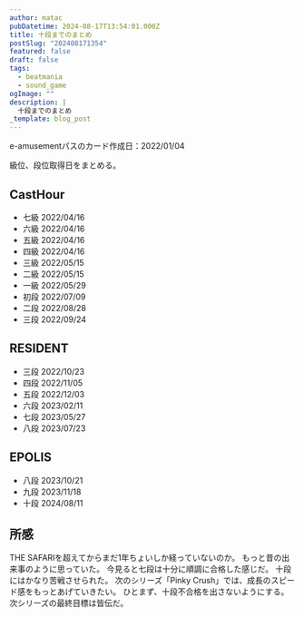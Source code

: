 ```yaml
---
author: matac
pubDatetime: 2024-08-17T13:54:01.000Z
title: 十段までのまとめ
postSlug: "202408171354"
featured: false
draft: false
tags:
  - beatmania
  - sound_game
ogImage: ""
description: |
  十段までのまとめ
_template: blog_post
---
```


e-amusementパスのカード作成日：2022/01/04

級位、段位取得日をまとめる。

## CastHour

- 七級 2022/04/16
- 六級 2022/04/16
- 五級 2022/04/16
- 四級 2022/04/16
- 三級 2022/05/15
- 二級 2022/05/15
- 一級 2022/05/29
- 初段 2022/07/09
- 二段 2022/08/28
- 三段 2022/09/24

## RESIDENT

- 三段 2022/10/23
- 四段 2022/11/05
- 五段 2022/12/03
- 六段 2023/02/11
- 七段 2023/05/27
- 八段 2023/07/23

## EPOLIS

- 八段 2023/10/21
- 九段 2023/11/18
- 十段 2024/08/11

## 所感

THE SAFARIを超えてからまだ1年ちょいしか経っていないのか。
もっと昔の出来事のように思っていた。
今見ると七段は十分に順調に合格した感じだ。
十段にはかなり苦戦させられた。
次のシリーズ「Pinky Crush」では、成長のスピード感をもっとあげていきたい。
ひとまず、十段不合格を出さないようにする。
次シリーズの最終目標は皆伝だ。
